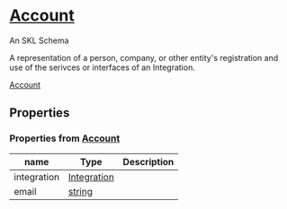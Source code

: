 <!--- This is an autogenerated file -->
# [Account](../../../schemas/core/account)

An SKL Schema

A representation of a person, company, or other entity's registration and use of the serivces or interfaces of an Integration.

[Account](../../../schemas/core/account)

## Properties

### Properties from [Account](../../../schemas/core/account)

| name | Type | Description |
| ---- | ---- | ----------- |
| integration | [Integration](../../../schemas/core/integration) | |
| email | [string](http://www.w3.org/2001/XMLSchema#string) | |

